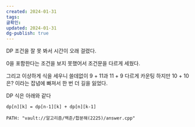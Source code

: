 ```yaml
---
created: 2024-01-31
tags: 
글확인: 
updated: 2024-01-31
dg-publish: true
---
```

DP 조건을 잘 못 봐서 시간이 오래 걸렸다.

0을 포함한다는 조건을 보지 못했어서 조건문을 다르게 세웠다.

그리고 이상하게 식을 세우니 쓸데없이 9 + 11과 11 + 9 다르게 카운팅 하지만 10 + 10은? 이라는 잡념에 빠져서 한 번 더 길을 잃었다.

DP 식은 아래와 같다

```
dp[n][k] = dp[n-1][k] + dp[n][k-1]
```
```embed-c
PATH: "vault://알고리즘/백준/합분해(2225)/answer.cpp"
```